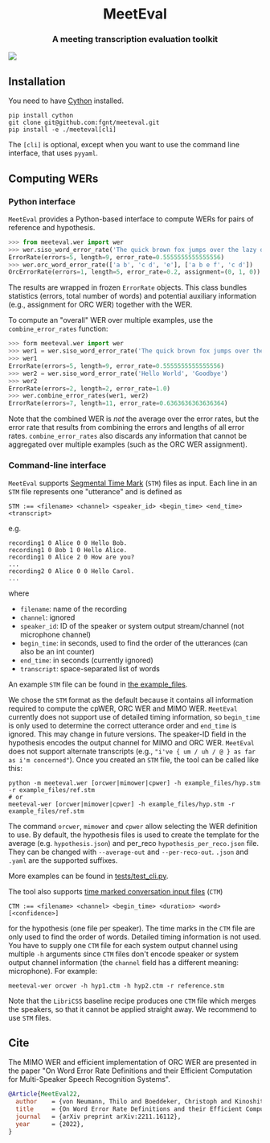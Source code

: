 <h1 align="center">MeetEval</h1> 
<h3 align="center">A meeting transcription evaluation toolkit</h3>

<a href="https://github.com/fgnt/meeteval/actions"><img src="https://github.com/fgnt/meeteval/actions/workflows/pytest.yml/badge.svg"/></a>

## Installation

You need to have [Cython](https://cython.org/) installed.

```shell
pip install cython
git clone git@github.com:fgnt/meeteval.git
pip install -e ./meeteval[cli]
```

The `[cli]` is optional, except when you want to use the command line
interface, that uses `pyyaml`.

## Computing WERs

### Python interface

`MeetEval` provides a Python-based interface to compute WERs for pairs of reference and hypothesis.

```python
>>> from meeteval.wer import wer
>>> wer.siso_word_error_rate('The quick brown fox jumps over the lazy dog', 'The kwik browne focks jumps over the lay dock')
ErrorRate(errors=5, length=9, error_rate=0.5555555555555556)
>>> wer.orc_word_error_rate(['a b', 'c d', 'e'], ['a b e f', 'c d'])
OrcErrorRate(errors=1, length=5, error_rate=0.2, assignment=(0, 1, 0))
```

The results are wrapped in frozen `ErrorRate` objects.
This class bundles statistics (errors, total number of words) and potential auxiliary information (e.g., assignment for ORC WER) together with the WER.

To compute an "overall" WER over multiple examples, use the `combine_error_rates` function:

```python
>>> form meeteval.wer import wer
>>> wer1 = wer.siso_word_error_rate('The quick brown fox jumps over the lazy dog', 'The kwik browne focks jumps over the lay dock')
>>> wer1
ErrorRate(errors=5, length=9, error_rate=0.5555555555555556)
>>> wer2 = wer.siso_word_error_rate('Hello World', 'Goodbye')
>>> wer2
ErrorRate(errors=2, length=2, error_rate=1.0)
>>> wer.combine_error_rates(wer1, wer2)
ErrorRate(errors=7, length=11, error_rate=0.6363636363636364)
```

Note that the combined WER is _not_ the average over the error rates, but the error rate that results from combining the errors and lengths of all error rates.
`combine_error_rates` also discards any information that cannot be aggregated over multiple examples (such as the ORC WER assignment).

### Command-line interface

`MeetEval` supports [Segmental Time Mark](https://github.com/usnistgov/SCTK/blob/master/doc/infmts.htm#L75) (`STM`) files as input.
Each line in an `STM` file represents one "utterance" and is defined as

```STM
STM :== <filename> <channel> <speaker_id> <begin_time> <end_time> <transcript>
```
e.g.
```
recording1 0 Alice 0 0 Hello Bob.
recording1 0 Bob 1 0 Hello Alice.
recording1 0 Alice 2 0 How are you?
...
recording2 0 Alice 0 0 Hello Carol.
...
```
where
- `filename`: name of the recording
- `channel`: ignored
- `speaker_id`: ID of the speaker or system output stream/channel (not microphone channel)
- `begin_time`: in seconds, used to find the order of the utterances (can also be an int counter)
- `end_time`: in seconds (currently ignored)
- `transcript`: space-separated list of words

An example `STM` file can be found in [the example_files](example_files/ref.stm).

We chose the `STM` format as the default because it contains all information required to compute the cpWER, ORC WER and MIMO WER.
`MeetEval` currently does not support use of detailed timing information, so `begin_time` is only used to determine the correct utterance order and `end_time` is ignored.
This may change in future versions.
The speaker-ID field in the hypothesis encodes the output channel for MIMO and ORC WER.
`MeetEval` does not support alternate transcripts (e.g., `"i've { um / uh / @ } as far as i'm concerned"`).
Once you created an `STM` file, the tool can be called like this:

```shell
python -m meeteval.wer [orcwer|mimower|cpwer] -h example_files/hyp.stm -r example_files/ref.stm
# or
meeteval-wer [orcwer|mimower|cpwer] -h example_files/hyp.stm -r example_files/ref.stm
```

The command `orcwer`, `mimower` and `cpwer` allow selecting the WER definition to use.
By default, the hypothesis files is used to create the template for the average
(e.g. `hypothesis.json`) and per_reco `hypothesis_per_reco.json` file.
They can be changed with `--average-out` and `--per-reco-out`.
`.json` and `.yaml` are the supported suffixes.

More examples can be found in [tests/test_cli.py](tests/test_cli.py).

The tool also supports [time marked conversation input  files](https://github.com/usnistgov/SCTK/blob/f48376a203ab17f0d479995d87275db6772dcb4a/doc/infmts.htm#L285) (`CTM`)

```CTM
CTM :== <filename> <channel> <begin_time> <duration> <word> [<confidence>]
```

for the hypothesis (one file per speaker).
The time marks in the `CTM` file are only used to find the order of words.
Detailed timing information is not used.
You have to supply one `CTM` file for each system output channel using multiple `-h` arguments since `CTM` files don't encode speaker or system output channel information (the `channel` field has a different meaning: microphone).
For example:

```shell
meeteval-wer orcwer -h hyp1.ctm -h hyp2.ctm -r reference.stm
```

Note that the `LibriCSS` baseline recipe produces one `CTM` file which merges the speakers, so that it cannot be applied straight away. We recommend to use `STM` files.

## Cite

The MIMO WER and efficient implementation of ORC WER are presented in the paper "On Word Error Rate Definitions and
their Efficient Computation for Multi-Speaker Speech Recognition Systems".

```bibtex
@Article{MeetEval22,
  author    = {von Neumann, Thilo and Boeddeker, Christoph and Kinoshita, Keisuke and Delcroix, Marc and Haeb-Umbach, Reinhold},
  title     = {On Word Error Rate Definitions and their Efficient Computation for Multi-Speaker Speech Recognition Systems},
  journal   = {arXiv preprint arXiv:2211.16112},
  year      = {2022},
}
```
